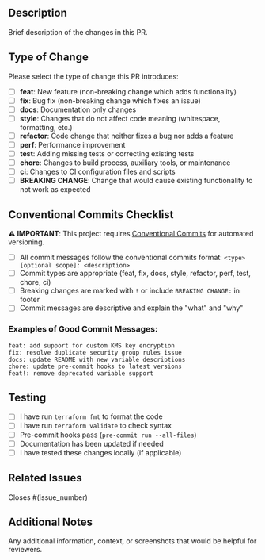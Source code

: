 ## Description

Brief description of the changes in this PR.

## Type of Change

Please select the type of change this PR introduces:

- [ ] **feat**: New feature (non-breaking change which adds functionality)
- [ ] **fix**: Bug fix (non-breaking change which fixes an issue)
- [ ] **docs**: Documentation only changes
- [ ] **style**: Changes that do not affect code meaning (whitespace, formatting, etc.)
- [ ] **refactor**: Code change that neither fixes a bug nor adds a feature
- [ ] **perf**: Performance improvement
- [ ] **test**: Adding missing tests or correcting existing tests
- [ ] **chore**: Changes to build process, auxiliary tools, or maintenance
- [ ] **ci**: Changes to CI configuration files and scripts
- [ ] **BREAKING CHANGE**: Change that would cause existing functionality to not work as expected

## Conventional Commits Checklist

**⚠️ IMPORTANT**: This project requires [Conventional Commits](https://www.conventionalcommits.org/) for automated versioning.

- [ ] All commit messages follow the conventional commits format: `<type>[optional scope]: <description>`
- [ ] Commit types are appropriate (feat, fix, docs, style, refactor, perf, test, chore, ci)
- [ ] Breaking changes are marked with `!` or include `BREAKING CHANGE:` in footer
- [ ] Commit messages are descriptive and explain the "what" and "why"

### Examples of Good Commit Messages:
```
feat: add support for custom KMS key encryption
fix: resolve duplicate security group rules issue
docs: update README with new variable descriptions
chore: update pre-commit hooks to latest versions
feat!: remove deprecated variable support
```

## Testing

- [ ] I have run `terraform fmt` to format the code
- [ ] I have run `terraform validate` to check syntax
- [ ] Pre-commit hooks pass (`pre-commit run --all-files`)
- [ ] Documentation has been updated if needed
- [ ] I have tested these changes locally (if applicable)

## Related Issues

Closes #(issue_number)

## Additional Notes

Any additional information, context, or screenshots that would be helpful for reviewers.
